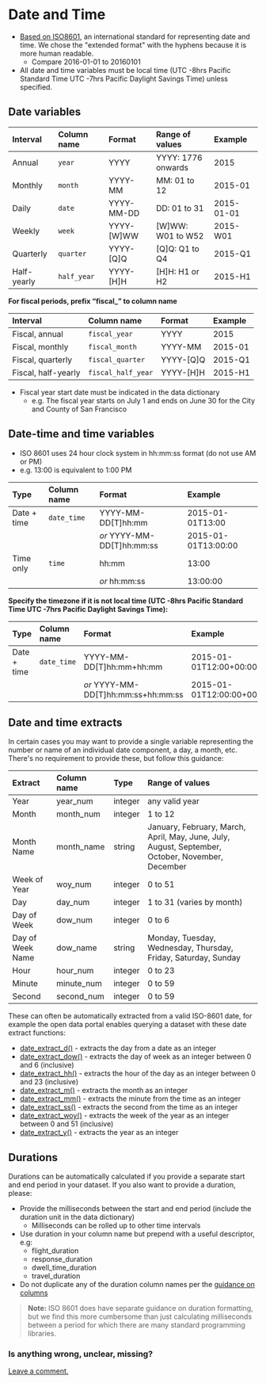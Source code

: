 # Date and Time

* [Based on ISO8601](https://en.wikipedia.org/wiki/ISO_8601), an international standard for representing date and time. We chose the "extended format" with the hyphens because it is more human readable.
  * Compare 2016-01-01 to 20160101
* All date and time variables must be local time \(UTC -8hrs Pacific Standard Time UTC -7hrs Pacific Daylight Savings Time\) unless specified.

## Date variables

| Interval | Column name | Format | Range of values | Example |
| :--- | :--- | :--- | :--- | :--- |
| Annual | `year` | YYYY | YYYY: 1776 onwards | 2015 |
| Monthly | `month` | YYYY-MM | MM: 01 to 12 | 2015-01 |
| Daily | `date` | YYYY-MM-DD | DD: 01 to 31 | 2015-01-01 |
| Weekly | `week` | YYYY-\[W\]WW | \[W\]WW: W01 to W52 | 2015-W01 |
| Quarterly | `quarter` | YYYY-\[Q\]Q | \[Q\]Q: Q1 to Q4 | 2015-Q1 |
| Half-yearly | `half_year` | YYYY-\[H\]H | \[H\]H: H1 or H2 | 2015-H1 |

**For fiscal periods, prefix “fiscal\_” to column name**

| Interval | Column name | Format | Example |
| :--- | :--- | :--- | :--- |
| Fiscal, annual | `fiscal_year` | YYYY | 2015 |
| Fiscal, monthly | `fiscal_month` | YYYY-MM | 2015-01 |
| Fiscal, quarterly | `fiscal_quarter` | YYYY-\[Q\]Q | 2015-Q1 |
| Fiscal, half-yearly | `fiscal_half_year` | YYYY-\[H\]H | 2015-H1 |

* Fiscal year start date must be indicated in the data dictionary
  * e.g. The fiscal year starts on July 1 and ends on June 30 for the City and County of San Francisco

## Date-time and time variables

* ISO 8601 uses 24 hour clock system in hh:mm:ss format \(do not use AM or PM\)
* e.g. 13:00 is equivalent to 1:00 PM

| Type | Column name | Format | Example |
| :--- | :--- | :--- | :--- |
| Date + time | `date_time` | YYYY-MM-DD\[T\]hh:mm | 2015-01-01T13:00 |
|  |  | _or_ YYYY-MM-DD\[T\]hh:mm:ss | 2015-01-01T13:00:00 |
| Time only | `time` | hh:mm | 13:00 |
|  |  | _or_ hh:mm:ss | 13:00:00 |

**Specify the timezone if it is not local time \(UTC -8hrs Pacific Standard Time UTC -7hrs Pacific Daylight Savings Time\):**

| Type | Column name | Format | Example |
| :--- | :--- | :--- | :--- |
| Date + time | `date_time` | YYYY-MM-DD\[T\]hh:mm+hh:mm | 2015-01-01T12:00+00:00 |
|  |  | _or_ YYYY-MM-DD\[T\]hh:mm:ss+hh:mm:ss | 2015-01-01T12:00:00+00:00:00 |

## Date and time extracts

In certain cases you may want to provide a single variable representing the number or name of an individual date component, a day, a month, etc. There's no requirement to provide these, but follow this guidance:

| Extract | Column name | Type | Range of values |
| :--- | :--- | :--- | :--- |
| Year | year\_num | integer | any valid year |
| Month | month\_num | integer | 1 to 12 |
| Month Name | month\_name | string | January, February, March, April, May, June, July, August, September, October, November, December |
| Week of Year | woy\_num | integer | 0 to 51 |
| Day | day\_num | integer | 1 to 31 \(varies by month\) |
| Day of Week | dow\_num | integer | 0 to 6 |
| Day of Week Name | dow\_name | string | Monday, Tuesday, Wednesday, Thursday, Friday, Saturday, Sunday |
| Hour | hour\_num | integer | 0 to 23 |
| Minute | minute\_num | integer | 0 to 59 |
| Second | second\_num | integer | 0 to 59 |

These can often be automatically extracted from a valid ISO-8601 date, for example the open data portal enables querying a dataset with these date extract functions:

* [date\_extract\_d\(\)](https://dev.socrata.com/docs/functions/date_extract_d.html) - extracts the day from a date as an integer
* [date\_extract\_dow\(\)](https://dev.socrata.com/docs/functions/date_extract_dow.html) - extracts the day of week as an integer between 0 and 6 \(inclusive\)
* [date\_extract\_hh\(\)](https://dev.socrata.com/docs/functions/date_extract_hh.html) - extracts the hour of the day as an integer between 0 and 23 \(inclusive\)
* [date\_extract\_m\(\)](https://dev.socrata.com/docs/functions/date_extract_m.html) - extracts the month as an integer
* [date\_extract\_mm\(\)](https://dev.socrata.com/docs/functions/date_extract_mm.html) - extracts the minute from the time as an integer 
* [date\_extract\_ss\(\)](https://dev.socrata.com/docs/functions/date_extract_ss.html) - extracts the second from the time as an integer
* [date\_extract\_woy\(\)](https://dev.socrata.com/docs/functions/date_extract_woy.html) - extracts the week of the year as an integer between 0 and 51 \(inclusive\)
* [date\_extract\_y\(\)](https://dev.socrata.com/docs/functions/date_extract_y.html) - extracts the year as an integer

## Durations

Durations can be automatically calculated if you provide a separate start and end period in your dataset. If you also want to provide a duration, please:

* Provide the milliseconds between the start and end period \(include the duration unit in the data dictionary\)
  * Milliseconds can be rolled up to other time intervals
* Use duration in your column name but prepend with a useful descriptor, e.g:
  * flight\_duration
  * response\_duration
  * dwell\_time\_duration
  * travel\_duration
* Do not duplicate any of the duration column names per the [guidance on columns](column-headers.md)

> **Note:** ISO 8601 does have separate guidance on duration formatting, but we find this more cumbersome than just calculating milliseconds between a period for which there are many standard programming libraries.

### Is anything wrong, unclear, missing?

[Leave a comment.](https://github.com/DataSF/draft-publishing-standards/issues/new?title=Comment:Date-and-Time&body=Comment:Date-and-Time)

